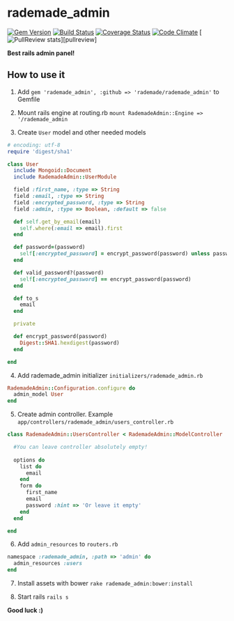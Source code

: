 rademade_admin
========

[![Gem Version](http://img.shields.io/gem/v/rademade_admin.svg)][gem]
[![Build Status](https://travis-ci.org/Rademade/rademade_admin.svg?branch=master)][travis-ci]
[![Coverage Status](https://coveralls.io/repos/Rademade/rademade_admin/badge.png)][coveralls]
[![Code Climate](http://img.shields.io/codeclimate/github/Rademade/rademade_admin.svg)][codeclimate]
[![PullReview stats](https://www.pullreview.com/github/Rademade/rademade_admin/badges/master.svg?)][pullreview]


[gem]: https://rubygems.org/gems/rademade_admin
[travis-ci]: https://travis-ci.org/Rademade/rademade_admin
[coveralls]: https://coveralls.io/r/Rademade/rademade_admin
[codeclimate]: https://codeclimate.com/github/Rademade/rademade_admin
[pullreview]: https://www.pullreview.com/github/Rademade/rademade_admin/reviews/master

**Best rails admin panel!**


How to use it
--------------

1) Add `gem 'rademade_admin', :github => 'rademade/rademade_admin'` to Gemfile

2) Mount rails engine at routing.rb `mount RademadeAdmin::Engine => '/rademade_admin`

3) Create `User` model  and other needed models
```ruby
# encoding: utf-8
require 'digest/sha1'

class User
  include Mongoid::Document
  include RademadeAdmin::UserModule

  field :first_name, :type => String
  field :email, :type => String
  field :encrypted_password, :type => String
  field :admin, :type => Boolean, :default => false

  def self.get_by_email(email)
    self.where(:email => email).first
  end

  def password=(password)
    self[:encrypted_password] = encrypt_password(password) unless password.blank?
  end

  def valid_password?(password)
    self[:encrypted_password] == encrypt_password(password)
  end

  def to_s
    email
  end

  private

  def encrypt_password(password)
    Digest::SHA1.hexdigest(password)
  end

end
```


4) Add rademade_admin initializer `initializers/rademade_admin.rb`
```ruby
RademadeAdmin::Configuration.configure do
  admin_model User
end
```

5) Create admin controller. Example `app/controllers/rademade_admin/users_controller.rb`
```ruby
class RademadeAdmin::UsersController < RademadeAdmin::ModelController

  #You can leave controller absolutely empty!
  
  options do
    list do
      email
    end
    form do
      first_name
      email
      password :hint => 'Or leave it empty'
    end
  end

end
```

6) Add `admin_resources` to `routers.rb`
```ruby
namespace :rademade_admin, :path => 'admin' do
  admin_resources :users
end
```

7) Install assets with bower `rake rademade_admin:bower:install`

8) Start rails `rails s`

**Good luck :)**
